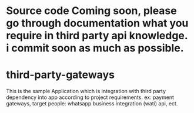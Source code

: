 # Source code Coming soon, please go through documentation what you require in third party api knowledge. i commit soon as much as possible.
# third-party-gateways
This is the sample Application which is integration with third party dependency into app according to project requirements. ex: payment gateways, target people: whatsapp business integration (wati) api, ect.
